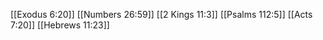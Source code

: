 [[Exodus 6:20]]
[[Numbers 26:59]]
[[2 Kings 11:3]]
[[Psalms 112:5]]
[[Acts 7:20]]
[[Hebrews 11:23]]
